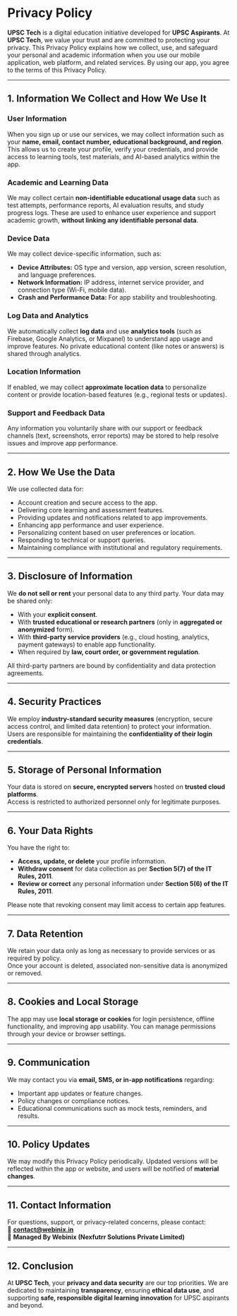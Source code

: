 # Privacy Policy

**UPSC Tech** is a digital education initiative developed for **UPSC Aspirants**. At **UPSC Tech**, we value your trust and are committed to protecting your privacy. This Privacy Policy explains how we collect, use, and safeguard your personal and academic information when you use our mobile application, web platform, and related services. By using our app, you agree to the terms of this Privacy Policy.

---

## 1. Information We Collect and How We Use It

### User Information
When you sign up or use our services, we may collect information such as your **name, email, contact number, educational background, and region**. This allows us to create your profile, verify your credentials, and provide access to learning tools, test materials, and AI-based analytics within the app.

### Academic and Learning Data
We may collect certain **non-identifiable educational usage data** such as test attempts, performance reports, AI evaluation results, and study progress logs. These are used to enhance user experience and support academic growth, **without linking any identifiable personal data**.

### Device Data
We may collect device-specific information, such as:
- **Device Attributes:** OS type and version, app version, screen resolution, and language preferences.  
- **Network Information:** IP address, internet service provider, and connection type (Wi-Fi, mobile data).  
- **Crash and Performance Data:** For app stability and troubleshooting.  

### Log Data and Analytics
We automatically collect **log data** and use **analytics tools** (such as Firebase, Google Analytics, or Mixpanel) to understand app usage and improve features. No private educational content (like notes or answers) is shared through analytics.

### Location Information
If enabled, we may collect **approximate location data** to personalize content or provide location-based features (e.g., regional tests or updates).

### Support and Feedback Data
Any information you voluntarily share with our support or feedback channels (text, screenshots, error reports) may be stored to help resolve issues and improve app performance.

---

## 2. How We Use the Data
We use collected data for:
- Account creation and secure access to the app.  
- Delivering core learning and assessment features.  
- Providing updates and notifications related to app improvements.  
- Enhancing app performance and user experience.  
- Personalizing content based on user preferences or location.  
- Responding to technical or support queries.  
- Maintaining compliance with institutional and regulatory requirements.  

---

## 3. Disclosure of Information
We **do not sell or rent** your personal data to any third party. Your data may be shared only:
- With your **explicit consent**.  
- With **trusted educational or research partners** (only in **aggregated or anonymized** form).  
- With **third-party service providers** (e.g., cloud hosting, analytics, payment gateways) to enable app functionality.  
- When required by **law, court order, or government regulation**.

All third-party partners are bound by confidentiality and data protection agreements.

---

## 4. Security Practices
We employ **industry-standard security measures** (encryption, secure access control, and limited data retention) to protect your information.  
Users are responsible for maintaining the **confidentiality of their login credentials**.

---

## 5. Storage of Personal Information
Your data is stored on **secure, encrypted servers** hosted on **trusted cloud platforms**.  
Access is restricted to authorized personnel only for legitimate purposes.

---

## 6. Your Data Rights
You have the right to:
- **Access, update, or delete** your profile information.  
- **Withdraw consent** for data collection as per **Section 5(7) of the IT Rules, 2011**.  
- **Review or correct** any personal information under **Section 5(6) of the IT Rules, 2011**.  

Please note that revoking consent may limit access to certain app features.

---

## 7. Data Retention
We retain your data only as long as necessary to provide services or as required by policy.  
Once your account is deleted, associated non-sensitive data is anonymized or removed.

---

## 8. Cookies and Local Storage
The app may use **local storage or cookies** for login persistence, offline functionality, and improving app usability. You can manage permissions through your device or browser settings.

---

## 9. Communication
We may contact you via **email, SMS, or in-app notifications** regarding:
- Important app updates or feature changes.  
- Policy changes or compliance notices.  
- Educational communications such as mock tests, reminders, and results.  

---

## 10. Policy Updates
We may modify this Privacy Policy periodically. Updated versions will be reflected within the app or website, and users will be notified of **material changes**.

---

## 11. Contact Information
For questions, support, or privacy-related concerns, please contact:  
📧 **[contact@webinix.in](mailto:contact@webinix.in)**  
🏢 **Managed By Webinix (Nexfutrr Solutions Private Limited)**

---

## 12. Conclusion
At **UPSC Tech**, your **privacy and data security** are our top priorities. We are dedicated to maintaining **transparency**, ensuring **ethical data use**, and supporting **safe, responsible digital learning innovation** for UPSC aspirants and beyond.
